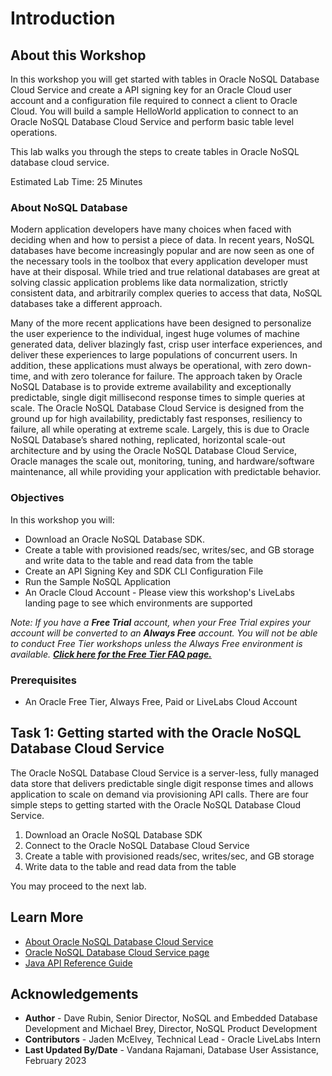 # Introduction

## About this Workshop

In this workshop you will get started with tables in Oracle NoSQL Database Cloud Service and create a API signing key for an Oracle Cloud user account and a configuration file required to connect a client to Oracle Cloud. You will build a sample HelloWorld application to connect to an Oracle NoSQL Database Cloud Service and perform basic table level operations.

This lab walks you through the steps to create tables in Oracle NoSQL database cloud service.

Estimated Lab Time: 25 Minutes

### About NoSQL Database

Modern application developers have many choices when faced with deciding when and how to persist a piece of data. In recent years, NoSQL databases have become increasingly popular and are now seen as one of the necessary tools in the toolbox that every application developer must have at their disposal. While tried and true relational databases are great at solving classic application problems like data normalization, strictly consistent data, and arbitrarily complex queries to access that data, NoSQL databases take a different approach.

Many of the more recent applications have been designed to personalize the user experience to the individual, ingest huge volumes of machine generated data, deliver blazingly fast, crisp user interface experiences, and deliver these experiences to large populations of concurrent users. In addition, these applications must always be operational, with zero down-time, and with zero tolerance for failure. The approach taken by Oracle NoSQL Database is to provide extreme availability and exceptionally predictable, single digit millisecond response times to simple queries at scale. The Oracle NoSQL Database Cloud Service is designed from the ground up for high availability, predictably fast responses, resiliency to failure, all while operating at extreme scale. Largely, this is due to Oracle NoSQL Database’s shared nothing, replicated, horizontal scale-out architecture and by using the Oracle NoSQL Database Cloud Service, Oracle manages the scale out, monitoring, tuning, and hardware/software maintenance, all while providing your application with predictable behavior.

### Objectives

In this workshop you will:
* Download an Oracle NoSQL Database SDK.
* Create a table with provisioned reads/sec, writes/sec, and GB storage and write data to the table and read data from the table
* Create an API Signing Key and SDK CLI Configuration File
* Run the Sample NoSQL Application
* An Oracle Cloud Account - Please view this workshop's LiveLabs landing page to see which environments are supported

*Note: If you have a **Free Trial** account, when your Free Trial expires your account will be converted to an **Always Free** account. You will not be able to conduct Free Tier workshops unless the Always Free environment is available. **[Click here for the Free Tier FAQ page.](https://www.oracle.com/cloud/free/faq.html)***

### Prerequisites

*  An Oracle Free Tier, Always Free, Paid or LiveLabs Cloud Account

## Task 1: Getting started with the Oracle NoSQL Database Cloud Service

The Oracle NoSQL Database Cloud Service is a server-less, fully managed data store that delivers predictable single digit response times and allows application to scale on demand via provisioning API calls. There are four simple steps to getting started with the Oracle NoSQL Database Cloud Service.

1. Download an Oracle NoSQL Database SDK
2. Connect to the Oracle NoSQL Database Cloud Service
3. Create a table with provisioned reads/sec, writes/sec, and GB storage
4. Write data to the table and read data from the table

You may proceed to the next lab.

## Learn More

* [About Oracle NoSQL Database Cloud Service](https://docs.oracle.com/en/cloud/paas/nosql-cloud/dtddt/index.html)
* [Oracle NoSQL Database Cloud Service page](https://cloud.oracle.com/en_US/nosql)
* [Java API Reference Guide](https://docs.oracle.com/en/cloud/paas/nosql-cloud/csnjv/index.html)

## Acknowledgements
* **Author** - Dave Rubin, Senior Director, NoSQL and Embedded Database Development and Michael Brey, Director, NoSQL Product Development
* **Contributors** - Jaden McElvey, Technical Lead - Oracle LiveLabs Intern
* **Last Updated By/Date** - Vandana Rajamani, Database User Assistance, February 2023
